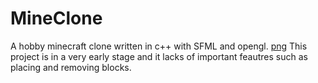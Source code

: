 # MineClone
A hobby minecraft clone written in c++ with SFML and opengl.
[png](screenshot.png)
This project is in a very early stage and it lacks of important feautres such as placing and removing blocks.
